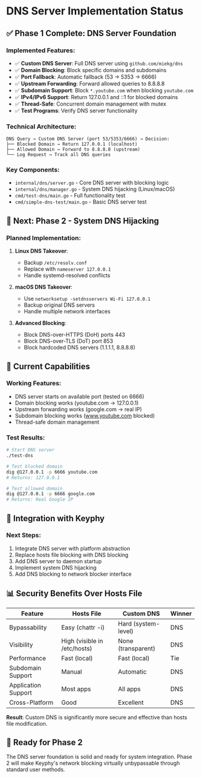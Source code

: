 # DNS Server Implementation Status

## ✅ Phase 1 Complete: DNS Server Foundation

### **Implemented Features:**
- ✅ **Custom DNS Server**: Full DNS server using `github.com/miekg/dns`
- ✅ **Domain Blocking**: Block specific domains and subdomains
- ✅ **Port Fallback**: Automatic fallback (53 → 5353 → 6666)
- ✅ **Upstream Forwarding**: Forward allowed queries to 8.8.8.8
- ✅ **Subdomain Support**: Block `*.youtube.com` when blocking `youtube.com`
- ✅ **IPv4/IPv6 Support**: Return 127.0.0.1 and ::1 for blocked domains
- ✅ **Thread-Safe**: Concurrent domain management with mutex
- ✅ **Test Programs**: Verify DNS server functionality

### **Technical Architecture:**
```
DNS Query → Custom DNS Server (port 53/5353/6666) → Decision:
├── Blocked Domain → Return 127.0.0.1 (localhost)
├── Allowed Domain → Forward to 8.8.8.8 (upstream)
└── Log Request → Track all DNS queries
```

### **Key Components:**
- `internal/dns/server.go` - Core DNS server with blocking logic
- `internal/dns/manager.go` - System DNS hijacking (Linux/macOS)
- `cmd/test-dns/main.go` - Full functionality test
- `cmd/simple-dns-test/main.go` - Basic DNS server test

## 🚧 Next: Phase 2 - System DNS Hijacking

### **Planned Implementation:**
1. **Linux DNS Takeover**:
   - Backup `/etc/resolv.conf`
   - Replace with `nameserver 127.0.0.1`
   - Handle systemd-resolved conflicts

2. **macOS DNS Takeover**:
   - Use `networksetup -setdnsservers Wi-Fi 127.0.0.1`
   - Backup original DNS servers
   - Handle multiple network interfaces

3. **Advanced Blocking**:
   - Block DNS-over-HTTPS (DoH) ports 443
   - Block DNS-over-TLS (DoT) port 853
   - Block hardcoded DNS servers (1.1.1.1, 8.8.8.8)

## 🎯 **Current Capabilities**

### **Working Features:**
- DNS server starts on available port (tested on 6666)
- Domain blocking works (youtube.com → 127.0.0.1)
- Upstream forwarding works (google.com → real IP)
- Subdomain blocking works (www.youtube.com blocked)
- Thread-safe domain management

### **Test Results:**
```bash
# Start DNS server
./test-dns

# Test blocked domain
dig @127.0.0.1 -p 6666 youtube.com
# Returns: 127.0.0.1

# Test allowed domain  
dig @127.0.0.1 -p 6666 google.com
# Returns: Real Google IP
```

## 🔧 **Integration with Keyphy**

### **Next Steps:**
1. Integrate DNS server with platform abstraction
2. Replace hosts file blocking with DNS blocking
3. Add DNS server to daemon startup
4. Implement system DNS hijacking
5. Add DNS blocking to network blocker interface

## 📊 **Security Benefits Over Hosts File**

| Feature | Hosts File | Custom DNS | Winner |
|---------|------------|------------|---------|
| Bypassability | Easy (chattr -i) | Hard (system-level) | DNS |
| Visibility | High (visible in /etc/hosts) | None (transparent) | DNS |
| Performance | Fast (local) | Fast (local) | Tie |
| Subdomain Support | Manual | Automatic | DNS |
| Application Support | Most apps | All apps | DNS |
| Cross-Platform | Good | Excellent | DNS |

**Result**: Custom DNS is significantly more secure and effective than hosts file modification.

## 🚀 **Ready for Phase 2**

The DNS server foundation is solid and ready for system integration. Phase 2 will make Keyphy's network blocking virtually unbypassable through standard user methods.